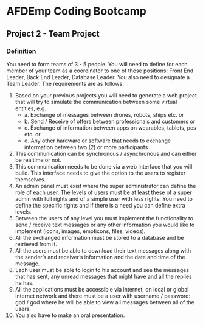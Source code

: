 # AFDEmp Coding Bootcamp
## Project 2 - Team Project

### Definition
You need to form teams of 3 - 5 people.
You will need to define for each member of your team as a coordinator to one of these positions: Front End Leader, Back End Leader, Database Leader.
You also need to designate a Team Leader.
The requirements are as follows:
1. Based on your previous projects you will need to generate a web project that will try to simulate the communication between some virtual entities, e.g.
   - a. Exchange of messages between drones, robots, ships etc. or
   - b. Send / Receive of offers between professionals and customers or
   - c. Exchange of information between apps on wearables, tablets, pcs etc. or
   - d. Any other hardware or software that needs to exchange information between two (2) or more participants
2. This communication can be synchronous / asynchronous and can either be realtime or not.
3. This communication needs to be done via a web interface that you will build. This interface needs to give the option to the users to register themselves.
4. An admin panel must exist where the super administrator can define the role of each user. The levels of users must be at least these of a super admin with full rights and of a simple user with less rights. You need to define the specific rights and if there is a need you can define extra levels.
5. Between the users of any level you must implement the functionality to send / receive text messages or any other information you would like to implement (icons, images, emoticons, files, videos).
6. All the exchanged information must be stored to a database and be retrieved from it.
7. All the users must be able to download their text messages along with the sender’s and receiver’s information and the date and time of the message.
8. Each user must be able to login to his account and see the messages that has sent, any unread messages that might have and all the replies he has.
9. All the applications must be accessible via internet, on local or global internet network and there must be a user with username / password: god / god where he will be able to view all messages between all of the users.
10. You also have to make an oral presentation.
